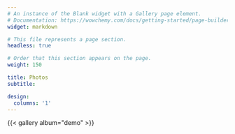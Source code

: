 ```yaml
---
# An instance of the Blank widget with a Gallery page element.
# Documentation: https://wowchemy.com/docs/getting-started/page-builder/
widget: markdown

# This file represents a page section.
headless: true

# Order that this section appears on the page.
weight: 150

title: Photos
subtitle:

design:
  columns: '1'
---
```


{{< gallery album="demo" >}}
